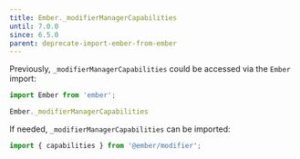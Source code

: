 ```yaml
---
title: Ember._modifierManagerCapabilities
until: 7.0.0
since: 6.5.0
parent: deprecate-import-ember-from-ember
---
```



Previously, `_modifierManagerCapabilities` could be accessed via the `Ember` import:
```js
import Ember from 'ember';

Ember._modifierManagerCapabilities
```

If needed, `_modifierManagerCapabilities` can be imported:
```js
import { capabilities } from '@ember/modifier';
```
